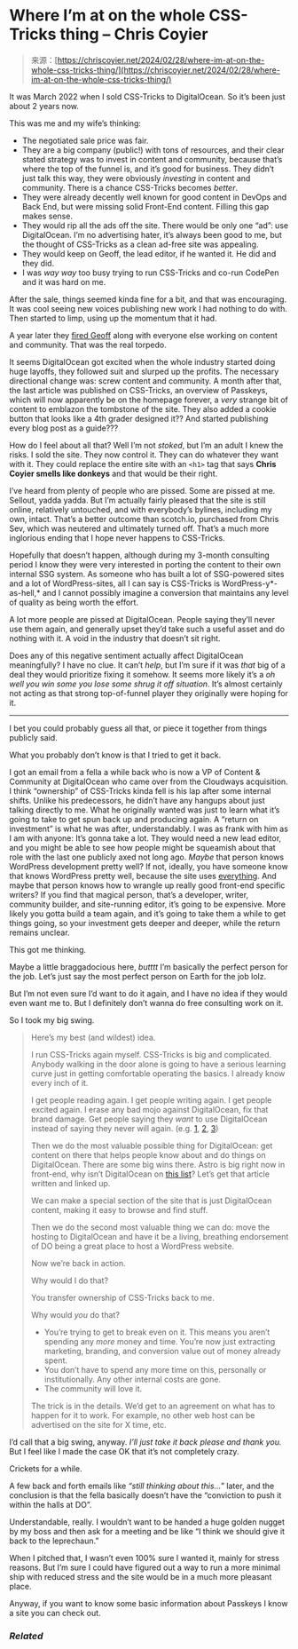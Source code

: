 <!--yml
category: 未分类
date: 2024-05-27 14:30:10
-->

# Where I’m at on the whole CSS-Tricks thing – Chris Coyier

> 来源：[https://chriscoyier.net/2024/02/28/where-im-at-on-the-whole-css-tricks-thing/](https://chriscoyier.net/2024/02/28/where-im-at-on-the-whole-css-tricks-thing/)

It was March 2022 when I sold CSS-Tricks to DigitalOcean. So it’s been just about 2 years now.

This was me and my wife’s thinking:

*   The negotiated sale price was fair.
*   They are a big company (public!) with tons of resources, and their clear stated strategy was to invest in content and community, because that’s where the top of the funnel is, and it’s good for business. They didn’t just talk this way, they were obviously *investing* in content and community. There is a chance CSS-Tricks becomes *better*.
*   They were already decently well known for good content in DevOps and Back End, but were missing solid Front-End content. Filling this gap makes sense.
*   They would rip all the ads off the site. There would be only one “ad”: use DigitalOcean. I’m no advertising hater, it’s always been good to me, but the thought of CSS-Tricks as a clean ad-free site was appealing.
*   They would keep on Geoff, the lead editor, if he wanted it. He did and they did.
*   I was *way way* too busy trying to run CSS-Tricks and co-run CodePen and it was hard on me.

After the sale, things seemed kinda fine for a bit, and that was encouraging. It was cool seeing new voices publishing new work I had nothing to do with. Then started to limp, using up the momentum that it had.

A year later they [fired Geoff](https://geoffgraham.me/goodbye-css-tricks/) along with everyone else working on content and community. That was the real torpedo.

It seems DigitalOcean got excited when the whole industry started doing huge layoffs, they followed suit and slurped up the profits. The necessary directional change was: screw content and community. A month after that, the last article was published on CSS-Tricks, an overview of Passkeys, which will now apparently be on the homepage forever, a *very* strange bit of content to emblazon the tombstone of the site. They also added a cookie button that looks like a 4th grader designed it?? And started publishing every blog post as a guide???

How do I feel about all that? Well I’m not *stoked*, but I’m an adult I knew the risks. I sold the site. They now control it. They can do whatever they want with it. They could replace the entire site with an `<h1>` tag that says **Chris Coyier smells like donkeys** and that would be their right.

I’ve heard from plenty of people who are pissed. Some are pissed at me. Sellout, yadda yadda. But I’m actually fairly pleased that the site is still online, relatively untouched, and with everybody’s bylines, including my own, intact. That’s a better outcome than scotch.io, purchased from Chris Sev, which was neutered and ultimately turned off. That’s a much more inglorious ending that I hope never happens to CSS-Tricks.

Hopefully that doesn’t happen, although during my 3-month consulting period I know they were very interested in porting the content to their own internal SSG system. As someone who has built a lot of SSG-powered sites and a lot of WordPress-sites, all I can say is CSS-Tricks is WordPress-y*-as-hell,* and I cannot possibly imagine a conversion that maintains any level of quality as being worth the effort.

A lot more people are pissed at DigitalOcean. People saying they’ll never use them again, and generally upset they’d take such a useful asset and do nothing with it. A void in the industry that doesn’t sit right.

Does any of this negative sentiment actually affect DigitalOcean meaningfully? I have no clue. It can’t *help*, but I’m sure if it was *that* big of a deal they would prioritize fixing it somehow. It seems more likely it’s a *oh well you win some you lose some shrug it off situation*. It’s almost certainly not acting as that strong top-of-funnel player they originally were hoping for it.

* * *

I bet you could probably guess all that, or piece it together from things publicly said.

What you probably don’t know is that I tried to get it back.

I got an email from a fella a while back who is now a VP of Content & Community at DigitalOcean who came over from the Cloudways acquisition. I think “ownership” of CSS-Tricks kinda fell is his lap after some internal shifts. Unlike his predecessors, he didn’t have any hangups about just talking directly to me. What he originally wanted was just to learn what it’s going to take to get spun back up and producing again. A “return on investment” is what he was after, understandably. I was as frank with him as I am with anyone: It’s gonna take a lot. They would need a new lead editor, and you might be able to see how people might be squeamish about that role with the last one publicly axed not long ago. *Maybe* that person knows WordPress development pretty well? If not, ideally, you have someone know that knows WordPress pretty well, because the site uses [everything](https://css-tricks.com/css-tricks-is-a-poster-child-wordpress-site/). And maybe that person knows how to wrangle up really good front-end specific writers? If you find that magical person, that’s a developer, writer, community builder, and site-running editor, it’s going to be expensive. More likely you gotta build a team again, and it’s going to take them a while to get things going, so your investment gets deeper and deeper, while the return remains unclear.

This got me thinking.

Maybe a little braggadocious here, *butttt* I’m basically the perfect person for the job. Let’s just say the most perfect person on Earth for the job lolz.

But I’m not even sure I’d want to do it again, and I have no idea if they would even want me to. But I definitely don’t wanna do free consulting work on it.

So I took my big swing.

> Here’s my best (and wildest) idea. 
> 
> I run CSS-Tricks again myself. CSS-Tricks is big and complicated. Anybody walking in the door alone is going to have a serious learning curve just in getting comfortable operating the basics. I already know every inch of it. 
> 
> I get people reading again. I get people writing again. I get people excited again. I erase any bad mojo against DigitalOcean, fix that brand damage. Get people saying they *want* to use DigitalOcean instead of saying they never will again. (e.g. [1](https://twitter.com/AdamRackis/status/1691928618912387283), [2](https://twitter.com/stolinski/status/1691942771035168887), [3](https://twitter.com/awkroot/status/1692046926211150153))
> 
> Then we do the most valuable possible thing for DigitalOcean: get content on there that helps people know about and do things on DigitalOcean. There are some big wins there. Astro is big right now in front-end, why isn’t DigitalOcean on [this list](https://docs.astro.build/en/guides/deploy/)? Let’s get that article written and linked up.
> 
> We can make a special section of the site that is just DigitalOcean content, making it easy to browse and find stuff. 
> 
> Then we do the second most valuable thing we can do: move the hosting to DigitalOcean and have it be a living, breathing endorsement of DO being a great place to host a WordPress website. 
> 
> Now we’re back in action.
> 
> Why would I do that?
> 
> You transfer ownership of CSS-Tricks back to me. 
> 
> Why would *you* do that?
> 
> *   You’re trying to get to break even on it. This means you aren’t spending any *more* money and time. You’re now just extracting marketing, branding, and conversion value out of money already spent.
> *   You don’t have to spend any more time on this, personally or institutionally. Any other internal costs are gone.
> *   The community will love it.
> 
> The trick is in the details. We’d get to an agreement on what has to happen for it to work. For example, no other web host can be advertised on the site for X time, etc.

I’d call that a big swing, anyway. *I’ll just take it back please and thank you.* But I feel like I made the case OK that it’s not completely crazy.

Crickets for a while.

A few back and forth emails like *“still thinking about this…*” later, and the conclusion is that the fella basically doesn’t have the “conviction to push it within the halls at DO”.

Understandable, really. I wouldn’t want to be handed a huge golden nugget by my boss and then ask for a meeting and be like “I think we should give it back to the leprechaun.”

When I pitched that, I wasn’t even 100% sure I wanted it, mainly for stress reasons. But I’m sure I could have figured out a way to run a more minimal ship with reduced stress and the site would be in a much more pleasant place.

Anyway, if you want to know some basic information about Passkeys I know a site you can check out.

### *Related*